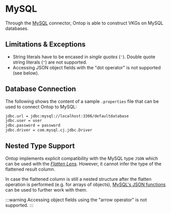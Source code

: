 # MySQL

Through the [MySQL](https://mysql.com) connector, Ontop is able to construct VKGs on MySQL databases.

## Limitations & Exceptions

- String literals have to be encased in _single quotes_ (`'`). Double quote string literals (`"`) are not supported.
- Accessing JSON object fields with the "dot operator" is not supported (see below).

## Database Connection

The following shows the content of a sample `.properties` file that can be used to connect Ontop to MySQL:

```bash
jdbc.url = jdbc:mysql://localhost:3306/defaultdatabase
jdbc.user = user
jdbc.password = password
jdbc.driver = com.mysql.cj.jdbc.Driver
```

## Nested Type Support

Ontop implements explicit compatibility with the MySQL type `JSON` which can be used with the [_Flatten Lens_](../guide/advanced/lenses.md#flattenlens). However, it cannot infer the type of the flattened result column.

In case the flattened column is still a nested structure after the flatten operation is performed (e.g. for arrays of objects), [MySQL's JSON functions](https://dev.mysql.com/doc/refman/8.0/en/json-functions.html) can be used to further work with them.

:::warning
Accessing object fields using the "arrow operator" is not supported.
:::